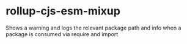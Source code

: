 # rollup-cjs-esm-mixup
Shows a warning and logs the relevant package path and info when a package is consumed via require and import
